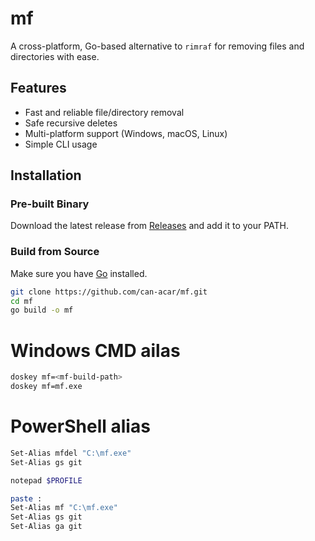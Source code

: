 # mf

A cross-platform, Go-based alternative to `rimraf` for removing files and directories with ease.

## Features

- Fast and reliable file/directory removal
- Safe recursive deletes
- Multi-platform support (Windows, macOS, Linux)
- Simple CLI usage

## Installation

### Pre-built Binary

Download the latest release from [Releases](https://github.com/can-acar/mf/releases) and add it to your PATH.

### Build from Source

Make sure you have [Go](https://golang.org/dl/) installed.

```sh
git clone https://github.com/can-acar/mf.git
cd mf
go build -o mf
```
# Windows CMD ailas
```sh
doskey mf=<mf-build-path>
doskey mf=mf.exe
```

# PowerShell alias
```sh
Set-Alias mfdel "C:\mf.exe"
Set-Alias gs git

notepad $PROFILE

paste :
Set-Alias mf "C:\mf.exe"
Set-Alias gs git
Set-Alias ga git
